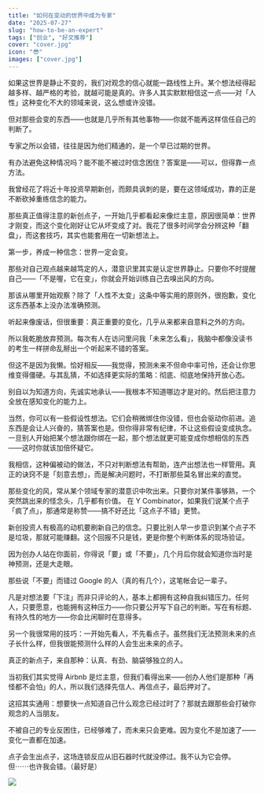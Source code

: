 ```yaml
---
title: "如何在变动的世界中成为专家"
date: "2025-07-27"
slug: "how-to-be-an-expert"
tags: ["创业", "好文推荐"]
cover: "cover.jpg"
icon: "😎"
images: ["cover.jpg"]
---
```

如果这世界是静止不变的，我们对观念的信心就能一路线性上升。某个想法经得起越多样、越严格的考验，就越可能是真的。许多人其实默默相信这一点——对「人性」这种变化不大的领域来说，这么想或许没错。



但对那些会变的东西——也就是几乎所有其他事物——你就不能再这样信任自己的判断了。



专家之所以会错，往往是因为他们精通的，是一个早已过期的世界。



有办法避免这种情况吗？能不能不被过时信念困住？答案是——可以，但得靠一点方法。



我曾经花了将近十年投资早期新创，而颇具讽刺的是，要在这领域成功，靠的正是不断砍掉重练信念的能力。



那些真正值得注意的新创点子，一开始几乎都看起来像烂主意，原因很简单：世界才刚变，而这个变化刚好让它从坏变成了对。我花了很多时间学会分辨这种「翻盘」，而这套技巧，其实也能套用在一切新想法上。



第一步，养成一种信念：世界一定会变。



那些对自己观点越来越笃定的人，潜意识里其实是认定世界静止。只要你不时提醒自己——「不是喔，它在变」，你就会开始训练自己去嗅出风的方向。



那该从哪里开始观察？除了「人性不太变」这条中等实用的原则外，很抱歉，变化这东西基本上没办法准确预测。



听起来像废话，但很重要：真正重要的变化，几乎从来都来自意料之外的方向。



所以我乾脆放弃预测。每次有人在访问里问我「未来怎么看」，我脑中都像没读书的考生一样拼命乱掰出一个听起来不错的答案。



但这不是因为我懒。恰好相反——我觉得，预测未来不但命中率可怜，还会让你思维变得僵硬。与其乱猜，不如选择更实际的策略：彻底、彻底地保持开放心态。



别自以为知道方向，先诚实地承认——我根本不知道哪边才是对的。然后把注意力全放在感知变化的能力上。



当然，你可以有一些假设性想法。它们会稍微绑住你没错，但也会驱动你前进。追东西是会让人兴奋的，猜答案也是。但你得非常有纪律，不让这些假设变成执念。
一旦别人开始把某个想法跟你绑在一起，那个想法就更可能变成你想相信的东西——这时你就该加倍怀疑它。



我相信，这种偏被动的做法，不只对判断想法有帮助，连产出想法也一样管用。真正的诀窍不是「刻意去想」，而是解决问题时，不打断那些莫名冒出来的直觉。



那些变化的风，常从某个领域专家的潜意识中吹出来。只要你对某件事够熟，一个突然跳出来的怪念头，几乎都有价值。
在 Y Combinator，如果我们说某个点子「疯了点」，那通常是称赞——搞不好还比「这点子不错」更赞。



新创投资人有极高的动机要刷新自己的信念。只要比别人早一步意识到某个点子不是垃圾，那就可能赚翻。这个回报不只是钱，更是你整个判断体系的现场验证。



因为创办人站在你面前，你得说「要」或「不要」，几个月后你就会知道你当时是神预测，还是大走眼。



那些说「不要」而错过 Google 的人（真的有几个），这笔帐会记一辈子。



凡是对想法要「下注」而非只评论的人，基本上都拥有这种自我纠错压力。任何人，只要愿意，也能拥有这种压力——你只要公开写下自己的判断。写在有标题、有持久性的地方——你会比闲聊时在意得多。



另一个我很常用的技巧：一开始先看人，不先看点子。虽然我们无法预测未来的点子长什么样，但我很能预测什么样的人会生出未来的点子。



真正的新点子，来自那种：认真、有劲、脑袋够独立的人。



当初我们其实觉得 Airbnb 是烂主意，但我们看得出来——创办人他们是那种「再怪都不会怕」的人，所以我们选择先信人、再信点子，最后押对了。



这招其实通用：想要快一点知道自己什么观念已经过时了？那就去跟那些会打破你观念的人当朋友。



不被自己的专业反困住，已经够难了，而未来只会更难。因为变化不是加速了——变化一直都在加速。



点子会生出点子，这场连锁反应从旧石器时代就没停过。我不认为它会停。
但⋯⋯也许我会错。（最好是）




![](https://prod-files-secure.s3.us-west-2.amazonaws.com/112d0858-5090-4d34-a606-b75eb8d65fd2/46476355-9cf3-4e99-9b7a-3531bc426380/1000202064.png?X-Amz-Algorithm=AWS4-HMAC-SHA256&X-Amz-Content-Sha256=UNSIGNED-PAYLOAD&X-Amz-Credential=ASIAZI2LB466ZKKMOUE6%2F20250918%2Fus-west-2%2Fs3%2Faws4_request&X-Amz-Date=20250918T005806Z&X-Amz-Expires=3600&X-Amz-Security-Token=IQoJb3JpZ2luX2VjEDgaCXVzLXdlc3QtMiJGMEQCIF5UEalCv6TntY4dHv6zZLtggWN6xkbhZqJSSwQKF8XSAiB3eyzY0mmpSBBnm6PW1itde0wvMQi6ss6eneuh8aJDLCqIBAix%2F%2F%2F%2F%2F%2F%2F%2F%2F%2F8BEAAaDDYzNzQyMzE4MzgwNSIMYEV6JRgOvWH3H6QWKtwDLyd1k6y%2BhSctB9sAycRcueH5kLZQumjZHs%2FdavxqSWSyGJEYkrhvWAFKE227TIykhXtj03SYSBizlkC8Doo1IzuSc4j%2BEdr6LQXcg3rENsRExS3DqvVAhbRx3S2zCYL3qGWW3q%2BEs4z7Pid08vhGWJ2RxG95aymDogLGtwj91qdb6cJY%2BQjyU9sAqZ73cbDlPXSOhiqNDh1ndLrI4RrmjcCJVrm3vrgWoHkBnE24DyAA%2FzzBnBFvhFk%2FgcmqXEyJMbxLtr%2B2nUR7zaIBdQT9%2FCkem5QmnRLkKO5hJKx%2FPEaNzSQremp1MSxW8jM7ybjX%2BjayojhSrlFDUN6ohWwiTRFvSUDiSiZikRrE1B758oNtbQc%2Bb3%2F7bRPlwsssOjh9nrPTJSN%2B53mILwOr8ZDEejWP0HVW1TgFEj5swu7fkTG6irAGjqxny4c8UVtXNCPSZIPJ3o2pm6A%2BMmyzgo1Hpf%2Fchcqmz1h34j5J3pgRrAO4tZHD%2B0D%2BVOtB6jrRCL2JdithI%2FDzQcPQuTYee7gw8WXZVBf9vAD22jgTZkhr7a7bLFH225ZAIv4o7XMA1JVdi0%2FtlNlIdVoqpYNnDcZXvdzZod5yVyDyDWeCVJytOU1vWoZq33Nc638gSGAw3JitxgY6pgFUHUX3yhmKE83c7fkL4Z1X8NQfIKoRbda3VcD8A3M5TH5Bn6BiV1sWOOW0P367tT72iSxHhpEYLt1NsGMozug1Rl68T2CaSdewkXjOsDO89G5cFYsPimybqTpjDUo26C%2FJjzB4fZvAQ0FYKL348pbmM4HZGysOkaoUJHQCGa%2Fg7SyOASoMe4TnxX7%2FNAasTL%2FueAWgwvgqt8Ga1kQqGhnkwaQ6ST5K&X-Amz-Signature=8922f0a07a113bd9764e1aa921fe037c4a74a468629e3fe87ad5c8b759a61b50&X-Amz-SignedHeaders=host&x-amz-checksum-mode=ENABLED&x-id=GetObject)

